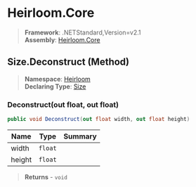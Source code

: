 # Heirloom.Core

> **Framework**: .NETStandard,Version=v2.1  
> **Assembly**: [Heirloom.Core][0]

## Size.Deconstruct (Method)

> **Namespace**: [Heirloom][0]  
> **Declaring Type**: [Size][1]

### Deconstruct(out float, out float)

```cs
public void Deconstruct(out float width, out float height)
```

| Name   | Type    | Summary |
|--------|---------|---------|
| width  | `float` |         |
| height | `float` |         |

> **Returns** - `void`

[0]: ../../../Heirloom.Core.md
[1]: ../Size.md
